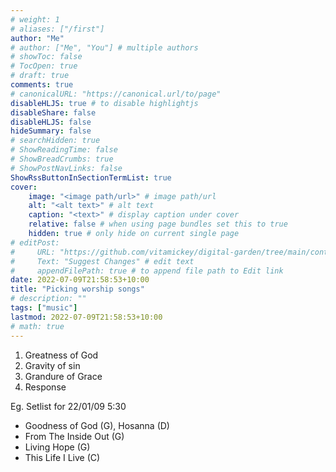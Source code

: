 ```yaml
---
# weight: 1
# aliases: ["/first"]
author: "Me"
# author: ["Me", "You"] # multiple authors
# showToc: false
# TocOpen: true
# draft: true
comments: true
# canonicalURL: "https://canonical.url/to/page"
disableHLJS: true # to disable highlightjs
disableShare: false
disableHLJS: false
hideSummary: false
# searchHidden: true
# ShowReadingTime: false
# ShowBreadCrumbs: true
# ShowPostNavLinks: false
ShowRssButtonInSectionTermList: true
cover:
    image: "<image path/url>" # image path/url
    alt: "<alt text>" # alt text
    caption: "<text>" # display caption under cover
    relative: false # when using page bundles set this to true
    hidden: true # only hide on current single page
# editPost:
#     URL: "https://github.com/vitamickey/digital-garden/tree/main/content"
#     Text: "Suggest Changes" # edit text
#     appendFilePath: true # to append file path to Edit link
date: 2022-07-09T21:58:53+10:00
title: "Picking worship songs"
# description: ""
tags: ["music"]
lastmod: 2022-07-09T21:58:53+10:00
# math: true
---
```


1. Greatness of God
2. Gravity of sin
3. Grandure of Grace
4. Response

Eg. Setlist for 22/01/09 5:30

- Goodness of God (G), Hosanna (D)
- From The Inside Out (G)
- Living Hope (G)
- This Life I Live (C)